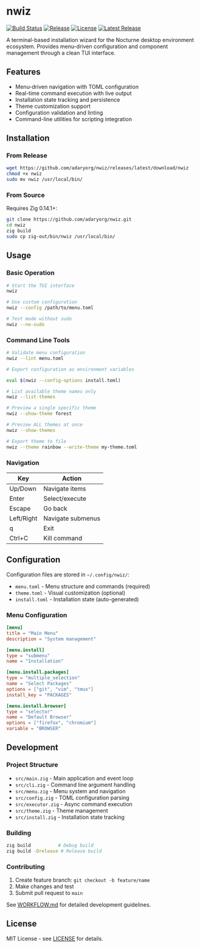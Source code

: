 # nwiz

[![Build Status](https://github.com/adaryorg/nwiz/actions/workflows/build.yml/badge.svg)](https://github.com/adaryorg/nocturne/actions/workflows/build.yml)
[![Release](https://github.com/adaryorg/nwiz/actions/workflows/release.yml/badge.svg)](https://github.com/adaryorg/nocturne/actions/workflows/release.yml)
[![License](https://img.shields.io/github/license/adaryorg/nwiz)](LICENSE)
[![Latest Release](https://img.shields.io/github/v/release/adaryorg/nwiz)](https://github.com/adaryorg/nwiz/releases/latest)

A terminal-based installation wizard for the Nocturne desktop environment ecosystem. Provides menu-driven configuration and component management through a clean TUI interface.

## Features

- Menu-driven navigation with TOML configuration
- Real-time command execution with live output
- Installation state tracking and persistence
- Theme customization support
- Configuration validation and linting
- Command-line utilities for scripting integration

## Installation

### From Release

```bash
wget https://github.com/adaryorg/nwiz/releases/latest/download/nwiz
chmod +x nwiz
sudo mv nwiz /usr/local/bin/
```

### From Source

Requires Zig 0.14.1+:

```bash
git clone https://github.com/adaryorg/nwiz.git
cd nwiz
zig build
sudo cp zig-out/bin/nwiz /usr/local/bin/
```

## Usage

### Basic Operation

```bash
# Start the TUI interface
nwiz

# Use custom configuration
nwiz --config /path/to/menu.toml

# Test mode without sudo
nwiz --no-sudo
```

### Command Line Tools

```bash
# Validate menu configuration
nwiz --lint menu.toml

# Export configuration as environment variables

eval $(nwiz --config-options install.toml)

# List available theme names only
nwiz --list-themes

# Preview a single specific theme
nwiz --show-theme forest

# Preview ALL themes at once
nwiz --show-themes

# Export theme to file
nwiz --theme rainbow --write-theme my-theme.toml
```

### Navigation

| Key | Action |
|-----|--------|
| Up/Down | Navigate items |
| Enter | Select/execute |
| Escape | Go back |
| Left/Right | Navigate submenus |
| q | Exit |
| Ctrl+C | Kill command |

## Configuration

Configuration files are stored in `~/.config/nwiz/`:

- `menu.toml` - Menu structure and commands (required)
- `theme.toml` - Visual customization (optional)  
- `install.toml` - Installation state (auto-generated)

### Menu Configuration

```toml
[menu]
title = "Main Menu"
description = "System management"

[menu.install]
type = "submenu"
name = "Installation"

[menu.install.packages]
type = "multiple_selection"
name = "Select Packages"
options = ["git", "vim", "tmux"]
install_key = "PACKAGES"

[menu.install.browser]
type = "selector"
name = "Default Browser"
options = ["firefox", "chromium"]
variable = "BROWSER"
```

## Development

### Project Structure

- `src/main.zig` - Main application and event loop
- `src/cli.zig` - Command line argument handling
- `src/menu.zig` - Menu system and navigation
- `src/config.zig` - TOML configuration parsing
- `src/executor.zig` - Async command execution
- `src/theme.zig` - Theme management
- `src/install.zig` - Installation state tracking

### Building

```bash
zig build          # Debug build
zig build -Drelease # Release build
```

### Contributing

1. Create feature branch: `git checkout -b feature/name`
2. Make changes and test
3. Submit pull request to `main`

See [WORKFLOW.md](WORKFLOW.md) for detailed development guidelines.

## License

MIT License - see [LICENSE](LICENSE) for details.